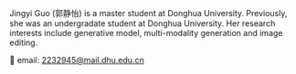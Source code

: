 Jingyi Guo (郭静怡) is a master student at Donghua University. Previously, she was an undergradate student at Donghua University. Her research interests include generative model, multi-modality generation and image editing.

📨 email: 2232945@mail.dhu.edu.cn